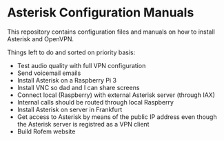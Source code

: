 # Asterisk Configuration Manuals
This repository contains configuration files and manuals on how to install Asterisk and OpenVPN.

Things left to do and sorted on priority basis:
- Test audio quality with full VPN configuration
- Send voicemail emails
- Install Asterisk on a Raspberry Pi 3
- Install VNC so dad and I can share screens 
- Connect local (Raspberry) with external Asterisk server (through IAX)
- Internal calls should be routed through local Raspberry
- Install Asterisk on server in Frankfurt
- Get access to Asterisk by means of the public IP address even though the Asterisk server is registred as a VPN client
- Build Rofem website
